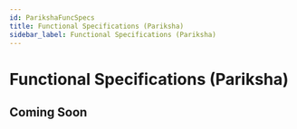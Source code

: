 ```yaml
---
id: ParikshaFuncSpecs
title: Functional Specifications (Pariksha)
sidebar_label: Functional Specifications (Pariksha)
---
```


# Functional Specifications (Pariksha)

## Coming Soon

